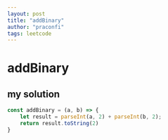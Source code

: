 ```yaml
---
layout: post
title: "addBinary"
author: "praconfi"
tags: leetcode
---
```


# addBinary

## my solution
```js
const addBinary = (a, b) => {
    let result = parseInt(a, 2) + parseInt(b, 2);
    return result.toString(2)
}
```